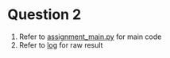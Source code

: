# Question 2

1. Refer to [assignment_main.py](assignment_main.py) for main code
2. Refer to [log](log) for raw result
